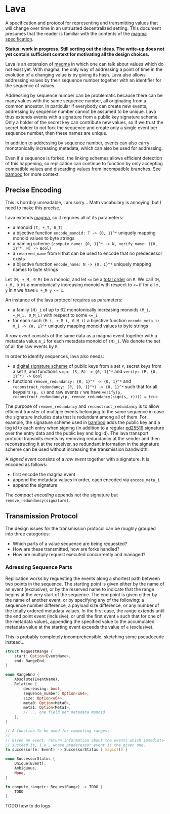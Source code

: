 # Lava

A specification and protocol for representing and transmitting values that will change over time in an untrusted decentralized setting. This document presumes that the reader is familiar with the contents of the [magma specification](https://github.com/AljoschaMeyer/magma).

**Status: work in progress. Still sorting out the ideas. The write-up does not yet contain sufficient context for motivating all the design choices.**

Lava is an extension of [magma](https://github.com/AljoschaMeyer/magma) in which one can talk about values which do not exist yet. With magma, the only way of addressing a point of time in the evolution of a changing value is by giving its hash. Lava also allows addressing values by their sequence number together with an identifier for the sequence of values.

Addressing by sequence number can be problematic because there can be many values with the same sequence number, all originating from a common ancestor. In particular if everybody can create new events, addressing by sequence number cannot be assumed to be unique. Lava thus extends events with a signature from a public key signature scheme. Only a holder of the secret key can contribute new values, so if we trust the secret holder to not fork the sequence and create only a single event per sequence number, then these names are unique.

In addition to addressing by sequence number, events can also carry monotonically increasing metadata, which can also be used for addressing.

Even if a sequence is forked, the linking schemes allows efficient detection of this happening, so replication can continue to function by only accepting compatible values and discarding values from incompatible branches. See [bamboo](https://github.com/AljoschaMeyer/bamboo) for more context.

## Precise Encoding

This is horribly unreadable, I am sorry... Math vocabulary is annoying, but I need to make this precise.

Lava extends [magma](https://github.com/AljoschaMeyer/magma), so it requires all of its parameters:

- a monoid `(T, +_T, 0_T)`
- a bijective function `encode_monoid: T -> {0, 1}^*` uniquely mapping monoid values to byte strings
- a naming scheme `(compute_name: {0, 1}^* -> N, verify_name: ({0, 1}^*, N) -> Bool)`
- a `reserved_name` from `N` that can be used to encode that no predecessor exists
- a bijective function `encode_name: N -> {0, 1}^*` uniquely mapping names to byte strings

Let `(M, +_M, 0_M)` be a monoid, and let `<=` be a [total order](https://en.wikipedia.org/wiki/Total_order) on `M`. We call `(M, +_M, 0_M)` a monotonically increasing monoid with respect to `<=` if for all `x, y` in `M` we have `x +_M y <= x`.

An instance of the lava protocol requires as parameters:

- a family `(M)_i` of up to 62 monotonically increasing monoids `(M_i, +_M_i, 0_M_i)` with respect to some `<=_i`
- for each such `(M_i, +_M_i, 0_M_i)` a bijective function `encode_meta_i: M_i -> {0, 1}^*` uniquely mapping monoid values to byte strings

A *raw event* consists of the same data as a magma event together with a metadata value `m_i` for each metadata monoid of `(M)_i`. We denote the set of all the raw events by `R`.

In order to identify sequences, lava also needs:

- a [digital signature scheme](https://en.wikipedia.org/wiki/Digital_signature) of public keys from a set `P`, secret keys from a set `S`, and functions `sign: (S, R) -> {0, 1}^*` and `verify: (P, {0, 1}^*) -> Bool`
- functions `remove_redundancy: {0, 1}^* -> {0, 1}^*` and `reconstruct_redundancy: (P, {0, 1}^*) -> {0, 1}^*` such that for all keypairs `(p, s)` and raw events `r` we have `verify(p, reconstruct_redundancy(p, remove_redundancy(sign(s, r)))) = true`

The purpose of `remove_redundancy` and `reconstruct_redundancy` is to allow efficient transfer of multiple events belonging to the same sequence in case the signature includes data that is redundant among all of them. For example, the signature scheme used in [bamboo](https://github.com/AljoschaMeyer/bamboo) adds the public key and a log id to each entry when signing (in addition to a regular [ed25519](https://ed25519.cr.yp.to/) signature over the entry data and the public key and log id). The lava transport protocol transmits events by removing redundancy at the sender and then reconstructing it at the receiver, so redundant information in the signature scheme can be used without increasing the transmission bandwidth.

A *signed event* consists of a *raw event* together with a signature. It is encoded as follows:

- first encode the magma event
- append the metadata values in order, each encoded via `encode_meta_i`
- append the signature

The *compact encoding* appends not the signature but `remove_redundancy(signature)`.

## Transmission Protocol

The design issues for the transmission protocol can be roughly grouped into three categories:

- Which parts of a value sequence are being requested?
- How are these transmitted, how are forks handled?
- How are multiply request executed concurrently and managed?

### Adressing Sequence Parts

Replication works by requesting the events along a shortest path between two points in the sequence. The starting point is given either by the name of an event (exclusive), or by the reserved name to indicate that the range begins at the very start of the sequence. The end point is given either by the name of another event, or by specifying any of the following: a sequence number difference, a payload size difference, or any number of the totally ordered metadata values. In the first case, the range extends until the end point event (inclusive), or until the first event `e` such that for one of the metadata values, appending the specified value to the accumulated metadata value at the starting event exceeds the value of `e` (exclusive).

This is probably completely incomprehensible, sketching some pseudocode instead...

```rust
struct RequestRange {
    start: Option<EventName>,
    end: RangeEnd,
}

enum RangeEnd {
    Absolute(EventName),
    Relative {
        decreasing: bool,
        sequence_number: Option<u64>,
        size: Option<u64>,
        meta0: Option<Meta0>,
        meta1: Option<Meta1>,
        // ... one field per metadata monoid
    },
}

// A function To be used for computing ranges:
//
// Given an event, return information about the events which immediately
// succeed it, i.e., whose predecessor event is the given one.
fn successor(e: Event) -> SuccessorStatus { magic!() }

enum SuccessorStatus {
    Unique(Event),
    Ambiguous,
    None,
}

fn compute_range(r: RequestRange) -> TODO {
    TODO
}

```




TODO how to do logs
